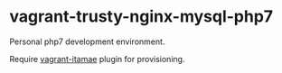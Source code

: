 # vagrant-trusty-nginx-mysql-php7
Personal php7 development environment.

Require [vagrant-itamae](https://github.com/chiastolite/vagrant-itamae) plugin for provisioning.
